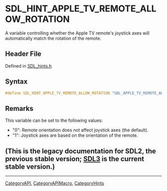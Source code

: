 # SDL_HINT_APPLE_TV_REMOTE_ALLOW_ROTATION

A variable controlling whether the Apple TV remote's joystick axes will automatically match the rotation of the remote.

## Header File

Defined in [SDL_hints.h](https://github.com/libsdl-org/SDL/blob/SDL2/include/SDL_hints.h)

## Syntax

```c
#define SDL_HINT_APPLE_TV_REMOTE_ALLOW_ROTATION "SDL_APPLE_TV_REMOTE_ALLOW_ROTATION"
```

## Remarks

This variable can be set to the following values:

- "0": Remote orientation does not affect joystick axes (the default).
- "1": Joystick axes are based on the orientation of the remote.

## (This is the legacy documentation for SDL2, the previous stable version; [SDL3](https://wiki.libsdl.org/SDL3/) is the current stable version.)



----
[CategoryAPI](CategoryAPI), [CategoryAPIMacro](CategoryAPIMacro), [CategoryHints](CategoryHints)

